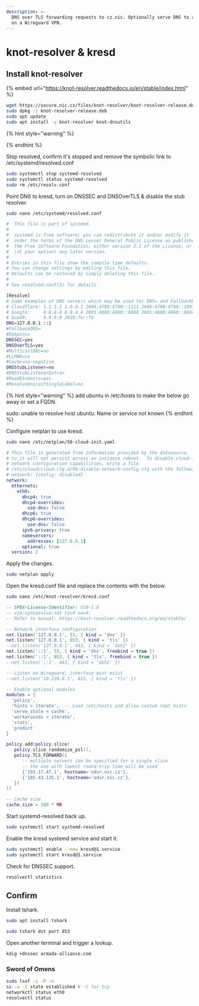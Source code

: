 ```yaml
---
description: >-
  DNS over TLS forwarding requests to cz.nic. Optionally serve DNS to a client
  on a Wireguard VPN.
---
```


# knot-resolver & kresd

## Install knot-resolver

{% embed url="https://knot-resolver.readthedocs.io/en/stable/index.html" %}

```bash
wget https://secure.nic.cz/files/knot-resolver/knot-resolver-release.deb
sudo dpkg -i knot-resolver-release.deb
sudo apt update
sudo apt install -y knot-resolver knot-dnsutils
```

{% hint style="warning" %}
 
{% endhint %}

Stop resolved, confirm it's stopped and remove the symbolic link to /etc/systemd/resolved.conf

```bash
sudo systemctl stop systemd-resolved
sudo systemctl status systemd-resolved
sudo rm /etc/resolv.conf
```

Point DNS to kresd, turn on DNSSEC and DNSOverTLS & disable the stub resolver.

```bash
sudo nano /etc/systemd/resolved.conf 
```

```bash
#  This file is part of systemd.
#
#  systemd is free software; you can redistribute it and/or modify it
#  under the terms of the GNU Lesser General Public License as published by
#  the Free Software Foundation; either version 2.1 of the License, or
#  (at your option) any later version.
#
# Entries in this file show the compile time defaults.
# You can change settings by editing this file.
# Defaults can be restored by simply deleting this file.
#
# See resolved.conf(5) for details

[Resolve]
# Some examples of DNS servers which may be used for DNS= and FallbackDNS=:
# Cloudflare: 1.1.1.1 1.0.0.1 2606:4700:4700::1111 2606:4700:4700::1001
# Google:     8.8.8.8 8.8.4.4 2001:4860:4860::8888 2001:4860:4860::8844
# Quad9:      9.9.9.9 2620:fe::fe
DNS=127.0.0.1 ::1
#FallbackDNS=
#Domains=
DNSSEC=yes
DNSOverTLS=yes
#MulticastDNS=no
#LLMNR=no
#Cache=no-negative
DNSStubListener=no
#DNSStubListenerExtra=
#ReadEtcHosts=yes
#ResolveUnicastSingleLabel=no
```

{% hint style="warning" %}
add ubuntu in /etc/hosts to make the below go away or set a FQDN.

sudo: unable to resolve host ubuntu: Name or service not known
{% endhint %}

Configure netplan to use kresd.

```bash
sudo nano /etc/netplan/50-cloud-init.yaml
```

```yaml
# This file is generated from information provided by the datasource.  Changes
# to it will not persist across an instance reboot.  To disable cloud-init's
# network configuration capabilities, write a file
# /etc/cloud/cloud.cfg.d/99-disable-network-config.cfg with the following:
# network: {config: disabled}
network:
  ethernets:
    eth0:
      dhcp4: true
      dhcp4-overrides:
        use-dns: false
      dhcp6: true
      dhcp6-overrides:
        use-dns: false
      ipv6-privacy: true
      nameservers:
        addresses: [127.0.0.1]
      optional: true
  version: 2
```

Apply the changes.

```bash
sudo netplan apply
```

Open the kresd.conf file and replace the contents with the below.

```bash
sudo nano /etc/knot-resolver/kresd.conf
```

```lua
-- SPDX-License-Identifier: CC0-1.0
-- vim:syntax=lua:set ts=4 sw=4:
-- Refer to manual: https://knot-resolver.readthedocs.org/en/stable/

-- Network interface configuration
net.listen('127.0.0.1', 53, { kind = 'dns' })
net.listen('127.0.0.1', 853, { kind = 'tls' })
--net.listen('127.0.0.1', 443, { kind = 'doh2' })
net.listen('::1', 53, { kind = 'dns', freebind = true })
net.listen('::1', 853, { kind = 'tls', freebind = true })
--net.listen('::1', 443, { kind = 'doh2' })

-- Listen on Wireguard, interface must exist
--net.listen('10.220.0.1', 853, { kind = 'tls' })

-- Enable optional modules
modules = {
  'policy',
  'hints > iterate',  -- Load /etc/hosts and allow custom root hints
  'serve_stale < cache',
  'workarounds < iterate',
  'stats',
  'predict'
}

policy.add(policy.slice(
   policy.slice_randomize_psl(),
   policy.TLS_FORWARD({
      -- multiple servers can be specified for a single slice
      -- the one with lowest round-trip time will be used
      {'193.17.47.1', hostname='odvr.nic.cz'},
      {'185.43.135.1', hostname='odvr.nic.cz'},
   })
))

-- Cache size
cache.size = 100 * MB
```

Start systemd-resolved back up.

```bash
sudo systemctl start systemd-resolved
```

Enable the kresd systemd service and start it.

```bash
sudo systemctl enable --now kresd@1.service
sudo systemctl start kresd@1.service
```

Check for DNSSEC support.

```bash
resolvectl statistics
```

## Confirm

Install tshark.

```bash
sudo apt install tshark
```

```bash
sudo tshark dst port 853
```

Open another terminal and trigger a lookup.

```bash
kdig +dnssec armada-alliance.com
```

### Sword of Omens

```bash
sudo lsof -i -P -n
ss -a -t state established # -t for tcp
networkctl status eth0
resolvectl status
```


